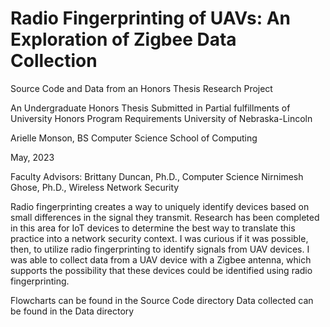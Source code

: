 # Radio Fingerprinting of UAVs: An Exploration of Zigbee Data Collection
Source Code and Data from an Honors Thesis Research Project

An Undergraduate Honors Thesis
Submitted in Partial fulfillments of
University Honors Program Requirements
University of Nebraska-Lincoln

Arielle Monson, BS
Computer Science
School of Computing

May, 2023

Faculty Advisors:
Brittany Duncan, Ph.D., Computer Science
Nirnimesh Ghose, Ph.D., Wireless Network Security

Radio fingerprinting creates a way to uniquely identify devices based on small differences in the signal they transmit. Research has been completed in this area for IoT devices to determine the best way to translate this practice into a network security context. I was curious if it was possible, then, to utilize radio fingerprinting to identify signals from UAV devices. I was able to collect data from a UAV device with a Zigbee antenna, which supports the possibility that these devices could be identified using radio fingerprinting. 

Flowcharts can be found in the Source Code directory
Data collected can be found in the Data directory
